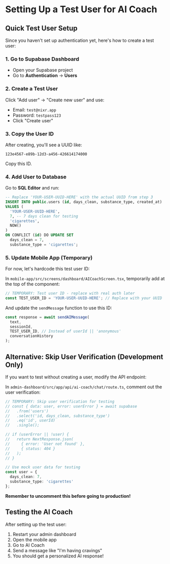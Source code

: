 # Setting Up a Test User for AI Coach

## Quick Test User Setup

Since you haven't set up authentication yet, here's how to create a test user:

### 1. Go to Supabase Dashboard
- Open your Supabase project
- Go to **Authentication** → **Users**

### 2. Create a Test User
Click "Add user" → "Create new user" and use:
- Email: `test@nixr.app`
- Password: `testpass123`
- Click "Create user"

### 3. Copy the User ID
After creating, you'll see a UUID like:
```
123e4567-e89b-12d3-a456-426614174000
```
Copy this ID.

### 4. Add User to Database
Go to **SQL Editor** and run:

```sql
-- Replace 'YOUR-USER-UUID-HERE' with the actual UUID from step 3
INSERT INTO public.users (id, days_clean, substance_type, created_at)
VALUES (
  'YOUR-USER-UUID-HERE',
  7, -- 7 days clean for testing
  'cigarettes',
  NOW()
)
ON CONFLICT (id) DO UPDATE SET
  days_clean = 7,
  substance_type = 'cigarettes';
```

### 5. Update Mobile App (Temporary)
For now, let's hardcode this test user ID:

In `mobile-app/src/screens/dashboard/AICoachScreen.tsx`, temporarily add at the top of the component:

```typescript
// TEMPORARY: Test user ID - replace with real auth later
const TEST_USER_ID = 'YOUR-USER-UUID-HERE'; // Replace with your UUID
```

And update the `sendMessage` function to use this ID:

```typescript
const response = await sendAIMessage(
  text,
  sessionId,
  TEST_USER_ID, // Instead of userId || 'anonymous'
  conversationHistory
);
```

## Alternative: Skip User Verification (Development Only)

If you want to test without creating a user, modify the API endpoint:

In `admin-dashboard/src/app/api/ai-coach/chat/route.ts`, comment out the user verification:

```typescript
// TEMPORARY: Skip user verification for testing
// const { data: user, error: userError } = await supabase
//   .from('users')
//   .select('id, days_clean, substance_type')
//   .eq('id', userId)
//   .single();

// if (userError || !user) {
//   return NextResponse.json(
//     { error: 'User not found' },
//     { status: 404 }
//   );
// }

// Use mock user data for testing
const user = {
  days_clean: 7,
  substance_type: 'cigarettes'
};
```

**Remember to uncomment this before going to production!**

## Testing the AI Coach

After setting up the test user:

1. Restart your admin dashboard
2. Open the mobile app
3. Go to AI Coach
4. Send a message like "I'm having cravings"
5. You should get a personalized AI response! 